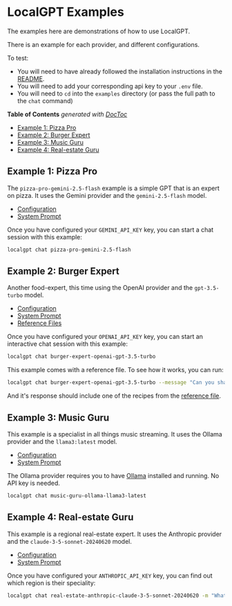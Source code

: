 # LocalGPT Examples

The examples here are demonstrations of how to use LocalGPT.

There is an example for each provider, and different configurations.

To test:
- You will need to have already followed the installation instructions in the [README](../README.md#installation--configuration).
- You will need to add your corresponding api key to your `.env` file.
- You will need to `cd` into the `examples` directory (or pass the full path to the `chat` command)

<!-- START doctoc generated TOC please keep comment here to allow auto update -->
<!-- DON'T EDIT THIS SECTION, INSTEAD RE-RUN doctoc TO UPDATE -->
**Table of Contents**  *generated with [DocToc](https://github.com/thlorenz/doctoc)*

- [Example 1: Pizza Pro](#example-1-pizza-pro)
- [Example 2: Burger Expert](#example-2-burger-expert)
- [Example 3: Music Guru](#example-3-music-guru)
- [Example 4: Real-estate Guru](#example-4-real-estate-guru)

<!-- END doctoc generated TOC please keep comment here to allow auto update -->

## Example 1: Pizza Pro

The `pizza-pro-gemini-2.5-flash` example is a simple GPT that is an expert on pizza. It uses the Gemini provider and the `gemini-2.5-flash` model.

- [Configuration](./pizza-pro-gemini-2.5-flash/gpt.json)
- [System Prompt](./pizza-pro-gemini-2.5-flash/SYSTEM_PROMPT.md)

Once you have configured your `GEMINI_API_KEY` key, you can start a chat session with this example:

```bash
localgpt chat pizza-pro-gemini-2.5-flash
```

## Example 2: Burger Expert

Another food-expert, this time using the OpenAI provider and the `gpt-3.5-turbo` model.

- [Configuration](./burger-expert-openai-gpt-3.5-turbo/gpt.json)
- [System Prompt](./burger-expert-openai-gpt-3.5-turbo/SYSTEM_PROMPT.md)
- [Reference Files](./burger-expert-openai-gpt-3.5-turbo/reference-files)

Once you have configured your `OPENAI_API_KEY` key, you can start an interactive chat session with this example:

```bash
localgpt chat burger-expert-openai-gpt-3.5-turbo
```

This example comes with a reference file. To see how it works, you can run:

```bash
localgpt chat burger-expert-openai-gpt-3.5-turbo --message "Can you share with me one of your top secret recipes?"
```

And it's response should include one of the recipes from the [reference file](./burger-expert-openai-gpt-3.5-turbo/reference-files/top-secret-recipes.md).

## Example 3: Music Guru

This example is a specialist in all things music streaming. It uses the Ollama provider and the `llama3:latest` model.

- [Configuration](./music-guru-ollama-llama3-latest/gpt.json)
- [System Prompt](./music-guru-ollama-llama3-latest/SYSTEM_PROMPT.md)

The Ollama provider requires you to have [Ollama](https://ollama.com/) installed and running. No API key is needed.

```bash
localgpt chat music-guru-ollama-llama3-latest
```

## Example 4: Real-estate Guru

This example is a regional real-estate expert. It uses the Anthropic provider and the `claude-3-5-sonnet-20240620` model.

- [Configuration](./real-estate-anthropic-claude-3-5-sonnet-20240620/gpt.json)
- [System Prompt](./real-estate-anthropic-claude-3-5-sonnet-20240620/SYSTEM_PROMPT.md)

Once you have configured your `ANTHROPIC_API_KEY` key, you can find out which region is their speciality:

```bash
localgpt chat real-estate-anthropic-claude-3-5-sonnet-20240620 -m "What region is your speciality?"
```